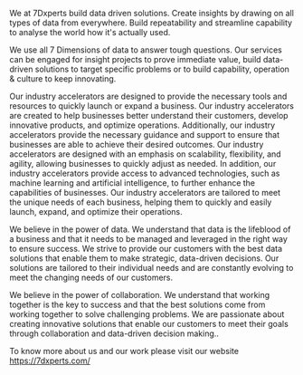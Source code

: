 We at 7Dxperts build data driven solutions. Create insights by drawing on all types of data from everywhere. Build repeatability and streamline capability to analyse the world how it's actually used.

We use all 7 Dimensions of data to answer tough questions. Our services can be engaged for insight projects to prove immediate value, build data-driven solutions to target specific problems or to build capability, operation & culture to keep innovating.

Our industry accelerators are designed to provide the necessary tools and resources to quickly launch or expand a business. Our industry accelerators are created to help businesses better understand their customers, develop innovative products, and optimize operations. Additionally, our industry accelerators provide the necessary guidance and support to ensure that businesses are able to achieve their desired outcomes. Our industry accelerators are designed with an emphasis on scalability, flexibility, and agility, allowing businesses to quickly adjust as needed. In addition, our industry accelerators provide access to advanced technologies, such as machine learning and artificial intelligence, to further enhance the capabilities of businesses. Our industry accelerators are tailored to meet the unique needs of each business, helping them to quickly and easily launch, expand, and optimize their operations.

We believe in the power of data. We understand that data is the lifeblood of a business and that it needs to be managed and leveraged in the right way to ensure success. We strive to provide our customers with the best data solutions that enable them to make strategic, data-driven decisions. Our solutions are tailored to their individual needs and are constantly evolving to meet the changing needs of our customers.

We believe in the power of collaboration. We understand that working together is the key to success and that the best solutions come from working together to solve challenging problems. We are passionate about creating innovative solutions that enable our customers to meet their goals through collaboration and data-driven decision making..

To know more about us and our work please visit our website https://7dxperts.com/
